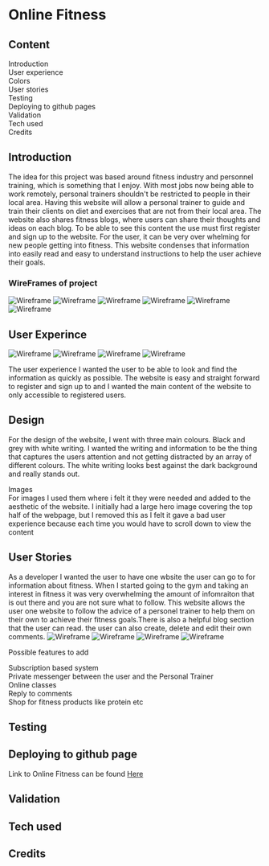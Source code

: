 # Online Fitness

## Content
Introduction\
User experience\
Colors\
User stories\
Testing\
Deploying to github pages\
Validation\
Tech used\
Credits

## Introduction
The idea for this project was based around fitness industry and personnel training, which is something that I enjoy. With most jobs now being able to work remotely, personal trainers shouldn't be restricted to people in their local area. Having this website will allow a personal trainer to guide and train their clients on diet and exercises that are not from their local area. The website also shares fitness blogs, where users can share their thoughts and ideas on each blog. To be able to see this content the use must first register and sign up to the website. For the user, it can be very over whelming for new people getting into fitness. This website condenses that information into easily read and easy to understand instructions to help the user achieve their goals.
### WireFrames of project
 ![Wireframe](https://github.com/Damhan91/Online-Fitness/blob/main/static/images/Home%20Page.JPG)
 ![Wireframe](https://github.com/Damhan91/Online-Fitness/blob/main/static/images/Login.JPG)
 ![Wireframe](https://github.com/Damhan91/Online-Fitness/blob/main/static/images/Register.JPG)
 ![Wireframe](https://github.com/Damhan91/Online-Fitness/blob/main/static/images/Loged%20In.JPG)
 ![Wireframe](https://github.com/Damhan91/Online-Fitness/blob/main/static/images/Wireframe%201.JPG)
 ![Wireframe](https://github.com/Damhan91/Online-Fitness/blob/main/static/images/Wireframe.JPG)
 
## User Experince
![Wireframe](https://github.com/Damhan91/Online-Fitness/blob/main/static/images/Website%20home.JPG)
![Wireframe](https://github.com/Damhan91/Online-Fitness/blob/main/static/images/website%20register.JPG)
![Wireframe](https://github.com/Damhan91/Online-Fitness/blob/main/static/images/Website%20sign%20in.JPG)
![Wireframe](https://github.com/Damhan91/Online-Fitness/blob/main/static/images/Website%20Logged%20In.JPG)

The user experience I wanted the user to be able to look and find the information as quickly as possible. The website is easy and straight forward to register and sign up to and I wanted the main content of the website to only accessible to registered users.

## Design
For the design of the website, I went with three main colours. Black and grey with white writing. I wanted the writing and information to be the thing that captures the users attention and not getting distracted by an array of different colours. The white writing looks best against the dark background and really stands out.

Images\
For images I used them where i felt it they were needed and added to the aesthetic of the website. I initially had a large hero image covering the top half of the webpage, but I removed this as I felt it gave a bad user experience because each time you would have to scroll down to view the content

## User Stories

As a developer I wanted the user to have one wbsite the user can go to for information about fitness. When I started going to the gym and taking an interest in fitness it was very overwhelming the amount of infomraiton that is out there and you are not sure what to follow. This website allows the user one website to follow the advice of a personel trainer to help them on their own to achieve their fitness goals.There is also a helpful blog section that the user can read. the user can also create, delete and edit their own comments.
![Wireframe](https://github.com/Damhan91/Online-Fitness/blob/main/static/images/Exercises.JPG)
![Wireframe](https://github.com/Damhan91/Online-Fitness/blob/main/static/images/Nutrition.JPG)
![Wireframe](https://github.com/Damhan91/Online-Fitness/blob/main/static/images/Blogs.JPG)
![Wireframe](https://github.com/Damhan91/Online-Fitness/blob/main/static/images/comments.JPG)

Possible features to add

Subscription based system\
Private messenger between the user and the Personal Trainer\
Online classes\
Reply to comments\
Shop for fitness products like protein etc

## Testing
## Deploying to github page 
Link to Online Fitness can be found [Here](https://onlinefitnessdjango.herokuapp.com/)
## Validation
## Tech used
## Credits
